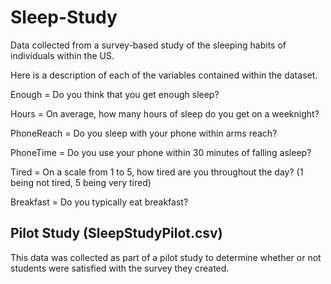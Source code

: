 # Sleep-Study
Data collected from a survey-based study of the sleeping habits of individuals within the US.

Here is a description of each of the variables contained within the dataset.

Enough = Do you think that you get enough sleep?

Hours = On average, how many hours of sleep do you get on a weeknight?

PhoneReach = Do you sleep with your phone within arms reach?

PhoneTime = Do you use your phone within 30 minutes of falling asleep?

Tired = On a scale from 1 to 5, how tired are you throughout the day? (1 being not tired, 5 being very tired)

Breakfast = Do you typically eat breakfast?

## Pilot Study (SleepStudyPilot.csv)
This data was collected as part of a pilot study to determine whether or not students were satisfied with the survey they created.
